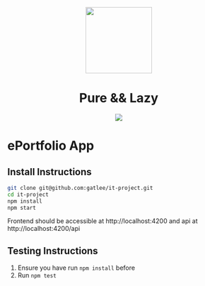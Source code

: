<p align="center">
    <img src="https://upload.wikimedia.org/wikipedia/commons/3/39/Lambda_lc.svg" height="150"/>
</p>
<h1 align="center">
    Pure && Lazy
</h1>
<p align="center">
    <img src="https://pyheroku-badge.herokuapp.com/?app=pure-and-lazy&style=flat"/>
</p>

# ePortfolio App

## Install Instructions

```sh
git clone git@github.com:gatlee/it-project.git
cd it-project
npm install
npm start
```

Frontend should be accessible at http://localhost:4200 and api at http://localhost:4200/api

## Testing Instructions

1. Ensure you have run `npm install` before
2. Run `npm test`
